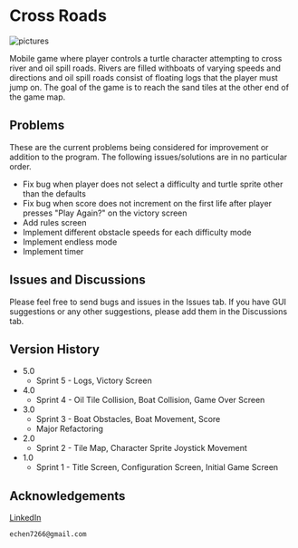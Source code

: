 # Cross Roads

![pictures]

Mobile game where player controls a turtle character attempting to cross river and oil spill roads. Rivers are filled withboats of varying speeds and directions and oil spill roads consist of floating logs that the player must jump on. The goal of the game is to reach the sand tiles at the other end of the game map.

## Problems
These are the current problems being considered for improvement or addition to the program. The following issues/solutions are in no particular order.
* Fix bug when player does not select a difficulty and turtle sprite other than the defaults
* Fix bug when score does not increment on the first life after player presses "Play Again?" on the victory screen
* Add rules screen
* Implement different obstacle speeds for each difficulty mode
* Implement endless mode
* Implement timer

## Issues and Discussions
Please feel free to send bugs and issues in the Issues tab. If you have GUI suggestions or any other suggestions, please add them in the Discussions tab.

## Version History
* 5.0
    * Sprint 5 - Logs, Victory Screen
* 4.0
    * Sprint 4 - Oil Tile Collision, Boat Collision, Game Over Screen
* 3.0
    * Sprint 3 - Boat Obstacles, Boat Movement, Score
    * Major Refactoring
* 2.0
    * Sprint 2 - Tile Map, Character Sprite Joystick Movement
* 1.0
    * Sprint 1 - Title Screen, Configuration Screen, Initial Game Screen

## Acknowledgements
[LinkedIn](https://www.linkedin.com/in/ericchenatl/)<br/>
```
echen7266@gmail.com
```

[pictures]: https://i.imgur.com/Om4Vm47.png
